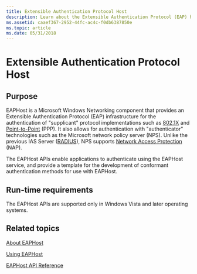 ```yaml
---
title: Extensible Authentication Protocol Host
description: Learn about the Extensible Authentication Protocol (EAP) host. See run-time requirements and view additional available resources.
ms.assetid: caaef367-2952-44fc-ac4c-f0db6387850e
ms.topic: article
ms.date: 05/31/2018
---
```


# Extensible Authentication Protocol Host

## Purpose

EAPHost is a Microsoft Windows Networking component that provides an Extensible Authentication Protocol (EAP) infrastructure for the authentication of "supplicant" protocol implementations such as [802.1X](https://go.microsoft.com/fwlink/p/?linkid=83938) and [Point-to-Point](https://go.microsoft.com/fwlink/p/?linkid=83919) (PPP). It also allows for authentication with "authenticator" technologies such as the Microsoft network policy server (NPS). Unlike the previous IAS Server ([RADIUS](https://docs.microsoft.com/windows/desktop/Nps/ias-about-internet-authentication-service)), NPS supports [Network Access Protection](https://docs.microsoft.com/windows/desktop/NAP/network-access-protection-start-page) (NAP).

The EAPHost APIs enable applications to authenticate using the EAPHost service, and provide a template for the development of conformant authentication methods for use with EAPHost.

## Run-time requirements

The EAPHost APIs are supported only in Windows Vista and later operating systems.

## Related topics

<dl> <dt>

[About EAPHost](about-eap-host.md)
</dt> <dt>

[Using EAPHost](using-eap-host.md)
</dt> <dt>

[EAPHost API Reference](eaphost-api-reference.md)
</dt> </dl>

 

 




